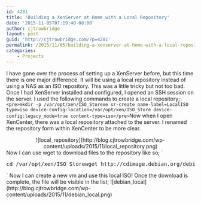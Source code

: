 ```yaml
---
id: 4281
title: 'Building a XenServer at Home with a Local Repository'
date: '2015-11-05T07:19:40-08:00'
author: cjtrowbridge
layout: post
guid: 'http://cjtrowbridge.com/?p=4281'
permalink: /2015/11/05/building-a-xenserver-at-home-with-a-local-repository/
categories:
    - Projects
---
```


I have gone over the process of setting up a XenServer before, but this time there is one major difference. It will be using a local repository instead of using a NAS as an ISO repository. This was a little tricky but not too bad. Once I had XenServer installed and configured, I opened an SSH session on the server. I used the following commands to create a local repository; `<pre>mkdir -p /var/opt/xen/ISO_Storexe sr-create name-label=LocalISO type=iso device-config:location=/var/opt/xen/ISO_Store device-config:legacy_mode=true content-type=iso</pre>`Now when I open XenCenter, there was a local repository attached to the server. I renamed the repository form within XenCenter to be more clear.

<center>![local_repository](http://blog.cjtrowbridge.com/wp-content/uploads/2015/11/local_repository.png)</center>Now I can use wget to download files to the repository like so; `<pre>cd /var/opt/xen/ISO_Storewget http://cdimage.debian.org/debian-cd/8.2.0/amd64/iso-cd/debian-8.2.0-amd64-CD-1.iso</pre>` Now I can create a new vm and use this local ISO! Once the download is complete, the file will be visible in the list; ![debian_local](http://blog.cjtrowbridge.com/wp-content/uploads/2015/11/debian_local.png)